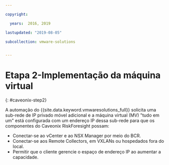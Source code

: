 ```yaml
---

copyright:

  years:  2016, 2019

lastupdated: "2019-08-05"

subcollection: vmware-solutions


---
```


# Etapa 2-Implementação da máquina virtual
{: #caveonix-step2}

A automação do {{site.data.keyword.vmwaresolutions_full}} solicita uma sub-rede de IP privado móvel adicional e a máquina virtual (MV) "tudo em um" está configurada com um endereço IP dessa sub-rede para que os componentes do Caveonix RiskForesight possam:

- Conectar-se ao vCenter e ao NSX Manager por meio do BCR.
- Conectar-se aos Remote Collectors, em VXLANs ou hospedados fora do local.
- Permitir que o cliente gerencie o espaço de endereço IP ao aumentar a capacidade.
